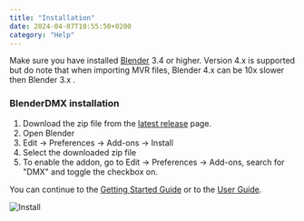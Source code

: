 ```yaml
---
title: "Installation"
date: 2024-04-07T10:55:50+0200
category: "Help"
---
```


Make sure you have installed [Blender](https://www.blender.org/download/) 3.4 or higher. Version 4.x is supported but do note that when importing MVR files, Blender 4.x can be 10x slower then Blender 3.x .


### BlenderDMX installation
<ol>
   <li id="version"> Download the zip file from the <a href="https://github.com/open-stage/blender-dmx/releases/latest">latest release</a> page.
   <li> Open Blender
   <li> Edit → Preferences → Add-ons → Install
   <li> Select the downloaded zip file
   <li> To enable the addon, go to Edit → Preferences → Add-ons, search for "DMX" and toggle the checkbox on.
</ol>

You can continue to the <a href="../get_started" ><i class="fa-solid fa-truck-fast"></i> Getting Started Guide</a> or to the <a href="../setup" ><i class="fa-solid fa-circle-play"></i> User Guide</a>.

![Install](../media/install.gif)


<script type="module">
    let team = $("#version");
    $.get("https://api.github.com/repos/open-stage/blender-dmx/releases/latest", (data) => {
            team.html(
              `From the <a href="https://github.com/open-stage/blender-dmx/releases/latest">latest release</a> page, download the <a href="${data.assets[0].browser_download_url}">${data.assets[0].name}</a>
              `);

    });
</script>

